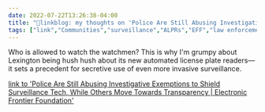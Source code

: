 ```yaml
---
date: 2022-07-22T13:26:38-04:00
title: "🔗linkblog: my thoughts on 'Police Are Still Abusing Investigative Exemptions to Shield Surveillance Tech, While Others Move Towards Transparency | Electronic Frontier Foundation'"
tags: ["link","Communities","surveillance","ALPRs","EFF","law enforcement","transparency"]
---
```

Who is allowed to watch the watchmen? This is why I'm grumpy about Lexington being hush hush about its new automated license plate readers—it sets a precedent for secretive use of even more invasive surveillance.
 

[link to 'Police Are Still Abusing Investigative Exemptions to Shield Surveillance Tech, While Others Move Towards Transparency | Electronic Frontier Foundation'](https://www.eff.org/deeplinks/2022/07/police-are-still-abusing-investigative-exemptions-shield-surveillance-tech-while-0)
